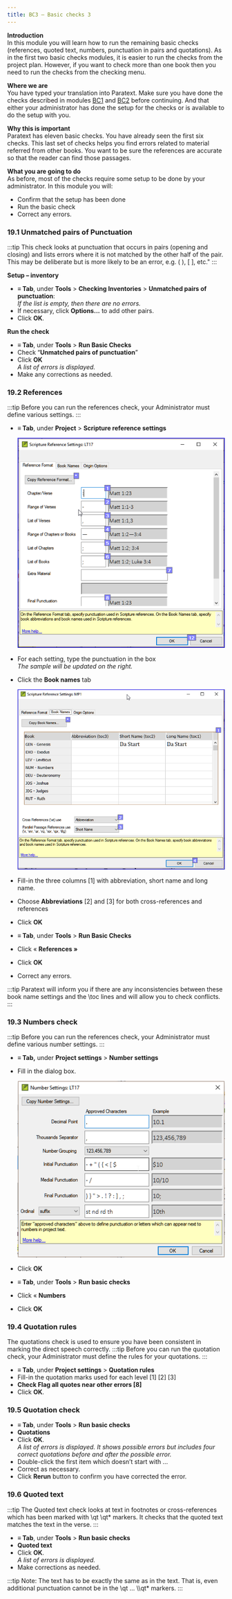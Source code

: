 ```yaml
---
title: BC3 – Basic checks 3
---
```

**Introduction**  
In this module you will learn how to run the remaining basic checks (references, quoted text, numbers, punctuation in pairs and quotations). As in the first two basic checks modules, it is easier to run the checks from the project plan. However, if you want to check more than one book then you need to run the checks from the checking menu.

**Where we are**  
You have typed your translation into Paratext. Make sure you have done the checks described in modules [BC1](../02-Stage-1/5.BC1.md) and [BC2](../03-Stage-2/12.BC2.md) before continuing. And that either your administrator has done the setup for the checks or is available to do the setup with you.

**Why this is important**  
Paratext has eleven basic checks. You have already seen the first six checks. This last set of checks helps you find errors related to material referred from other books. You want to be sure the references are accurate so that the reader can find those passages.

**What you are going to do**  
As before, most of the checks require some setup to be done by your administrator. In this module you will:

-   Confirm that the setup has been done
-   Run the basic check
-   Correct any errors.

### 19.1 Unmatched pairs of Punctuation
:::tip
This check looks at punctuation that occurs in pairs (opening and closing) and lists errors where it is not matched by the other half of the pair. This may be deliberate but is more likely to be an error, e.g. ( ), [ ], etc."
:::

**Setup – inventory**  
-   **≡ Tab**, under **Tools** \> **Checking Inventories** \> **Unmatched pairs of punctuation**:  
    *If the list is empty, then there are no errors.*
-   If necessary, click **Options...** to add other pairs.
-   Click **OK**.

**Run the check**  
-   **≡ Tab**, under **Tools** \> **Run Basic Checks**
-   Check “**Unmatched pairs of punctuation**”
-   Click **OK**  
    *A list of errors is displayed.*
-   Make any corrections as needed.

### 19.2 References
:::tip
Before you can run the references check, your Administrator must define various settings.
:::
-   **≡ Tab**, under **Project** \> **Scripture reference settings**

    ![](../media/3c1285a01332fb29eae740742aa7e93f.png)

-   For each setting, type the punctuation in the box  
    *The sample will be updated on the right.*
-   Click the **Book names** tab

    ![](../media/467ba2802d10332431011d3088c21007.png)

-   Fill-in the three columns [1] with abbreviation, short name and long name.
-   Choose **Abbreviations** [2] and [3] for both cross-references and references
-   Click **OK**
-   **≡ Tab**, under **Tools** \> **Run Basic Checks**
-   Click « **References »**
-   Click **OK**
-   Correct any errors.

:::tip
Paratext will inform you if there are any inconsistencies between these book name settings and the \\toc lines and will allow you to check conflicts.
:::
### 19.3 Numbers check
:::tip
Before you can run the references check, your Administrator must define various number settings.
:::
-   **≡ Tab,** under **Project settings** \> **Number settings**
-   Fill in the dialog box.

    ![](../media/4b329d472418ce7ddd29314a741ea75c.png)

-   Click **OK**
-   **≡ Tab**, under **Tools** \> **Run basic checks**
-   Click « **Numbers**
-   Click **OK**

### 19.4 Quotation rules

The quotations check is used to ensure you have been consistent in marking the direct speech correctly.
:::tip
Before you can run the quotation check, your Administrator must define the rules for your quotations.
:::
-   **≡ Tab**, under **Project settings** \> **Quotation rules**
-   Fill-in the quotation marks used for each level [1] [2] [3]
-   **Check Flag all quotes near other errors [8]**
-   Click **OK**.

### 19.5 Quotation check

-   **≡ Tab**, under **Tools** \> **Run basic checks**
-   **Quotations**
-   Click **OK**.  
    *A list of errors is displayed. It shows possible errors but includes four correct quotations before and after the possible error.*
-   Double-click the first item which doesn’t start with ...
-   Correct as necessary.
-   Click **Rerun** button to confirm you have corrected the error.

### 19.6 Quoted text
:::tip
The Quoted text check looks at text in footnotes or cross-references which has been marked with \\qt \\qt\* markers. It checks that the quoted text matches the text in the verse.
:::
-   **≡ Tab**, under **Tools** \> **Run basic checks**
-   **Quoted text**
-   Click **OK**.  
    *A list of errors is displayed.*
-   Make corrections as needed.

:::tip
Note: The text has to be exactly the same as in the text. That is, even additional punctuation cannot be in the \\qt … \\\\qt\* markers.
:::

